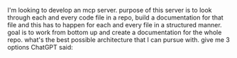 I'm looking to develop an mcp server. purpose of this server is to look through each and every code file in a repo, build a documentation for that file and this has to happen for each and every file in a structured manner. goal is to work from bottom up and create a documentation for the whole repo. what's the best possible architecture that I can pursue with. give me 3 options
ChatGPT said: